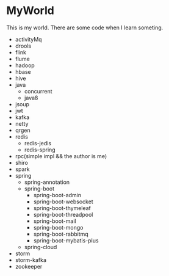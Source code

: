 # MyWorld
This is my world.
There are some code when I learn someting.

- activityMq
- drools
- flink
- flume
- hadoop
- hbase 
- hive
- java
  - concurrent
  - java8
- jsoup
- jwt
- kafka
- netty
- qrgen
- redis
  - redis-jedis
  - redis-spring
- rpc(simple impl && the author is me)
- shiro
- spark
- spring
  - spring-annotation
  - spring-boot
    - spring-boot-admin
    - spring-boot-websocket
    - spring-boot-thymeleaf
    - spring-boot-threadpool
    - spring-boot-mail
    - spring-boot-mongo
    - spring-boot-rabbitmq
    - spring-boot-mybatis-plus
  - spring-cloud
- storm
- storm-kafka
- zookeeper